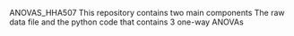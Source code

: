 ANOVAS_HHA507
This repository contains two main components 
The raw data file and the python code that contains 3 one-way ANOVAs 